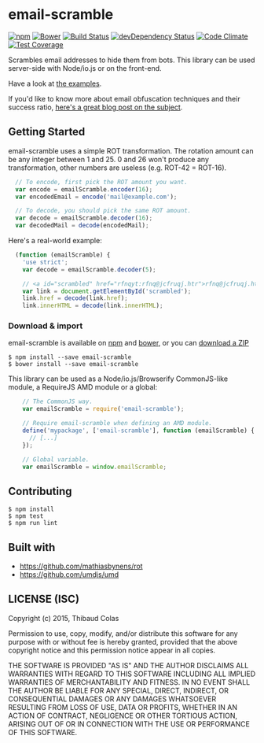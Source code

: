 email-scramble
==============

[![npm](https://img.shields.io/npm/v/email-scramble.svg?style=flat-square)](https://www.npmjs.com/package/email-scramble) [![Bower](https://img.shields.io/bower/v/email-scramble.svg?style=flat-square)](http://bower.io/search/?q=email-scramble) [![Build Status](https://img.shields.io/travis/ThibWeb/email-scramble.svg?style=flat-square)](https://travis-ci.org/ThibWeb/email-scramble) [![devDependency Status](https://img.shields.io/david/dev/ThibWeb/email-scramble.svg?style=flat-square)](https://david-dm.org/ThibWeb/email-scramble#info=devDependencies) [![Code Climate](https://img.shields.io/codeclimate/github/ThibWeb/email-scramble.svg?style=flat-square)](https://codeclimate.com/github/ThibWeb/email-scramble) [![Test Coverage](https://img.shields.io/codeclimate/coverage/github/ThibWeb/email-scramble.svg?style=flat-square)](https://codeclimate.com/github/ThibWeb/email-scramble)

Scrambles email addresses to hide them from bots. This library can be used server-side with Node/io.js or on the front-end.

Have a look at [the examples](https://rawgit.com/ThibWeb/email-scramble/master/examples/index.html).

If you'd like to know more about email obfuscation techniques and their success ratio, [here's a great blog post on the subject](http://techblog.tilllate.com/2008/07/20/ten-methods-to-obfuscate-e-mail-addresses-compared/).

## Getting Started

email-scramble uses a simple ROT transformation. The rotation amount can be any integer between 1 and 25. 0 and 26 won't produce any transformation, other numbers are useless (e.g. ROT-42 = ROT-16).

~~~javascript
  // To encode, first pick the ROT amount you want.
  var encode = emailScramble.encoder(16);
  var encodedEmail = encode('mail@example.com');

  // To decode, you should pick the same ROT amount.
  var decode = emailScramble.decoder(16);
  var decodedMail = decode(encodedMail);
~~~

Here's a real-world example:

~~~javascript
  (function (emailScramble) {
    'use strict';
    var decode = emailScramble.decoder(5);

    // <a id="scrambled" href="rfnqyt:rfnq@jcfruqj.htr">rfnq@jcfruqj.htr</a>
    var link = document.getElementById('scrambled');
    link.href = decode(link.href);
    link.innerHTML = decode(link.innerHTML);
~~~


### Download & import

email-scramble is available on [npm](https://www.npmjs.com/package/email-scramble) and [bower](http://bower.io/search/?q=email-scramble), or you can [download a ZIP](https://github.com/ThibWeb/email-scramble/releases)

~~~
$ npm install --save email-scramble
$ bower install --save email-scramble
~~~

This library can be used as a Node/io.js/Browserify CommonJS-like module, a RequireJS AMD module or a global:

~~~javascript
    // The CommonJS way.
    var emailScramble = require('email-scramble');

    // Require email-scramble when defining an AMD module.
    define('mypackage', ['email-scramble'], function (emailScramble) {
      // [...]
    });

    // Global variable.
    var emailScramble = window.emailScramble;
~~~

## Contributing

~~~
$ npm install
$ npm test
$ npm run lint
~~~

## Built with

- https://github.com/mathiasbynens/rot
- https://github.com/umdjs/umd

## LICENSE (ISC)

Copyright (c) 2015, Thibaud Colas

Permission to use, copy, modify, and/or distribute this software for any
purpose with or without fee is hereby granted, provided that the above
copyright notice and this permission notice appear in all copies.

THE SOFTWARE IS PROVIDED "AS IS" AND THE AUTHOR DISCLAIMS ALL WARRANTIES
WITH REGARD TO THIS SOFTWARE INCLUDING ALL IMPLIED WARRANTIES OF
MERCHANTABILITY AND FITNESS. IN NO EVENT SHALL THE AUTHOR BE LIABLE FOR
ANY SPECIAL, DIRECT, INDIRECT, OR CONSEQUENTIAL DAMAGES OR ANY DAMAGES
WHATSOEVER RESULTING FROM LOSS OF USE, DATA OR PROFITS, WHETHER IN AN
ACTION OF CONTRACT, NEGLIGENCE OR OTHER TORTIOUS ACTION, ARISING OUT OF
OR IN CONNECTION WITH THE USE OR PERFORMANCE OF THIS SOFTWARE.
